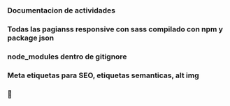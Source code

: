 ### Documentacion de actividades

### Todas las pagianss responsive con sass compilado con npm y package json
### node_modules dentro de gitignore
### Meta etiquetas para SEO, etiquetas semanticas, alt img
###  👋
